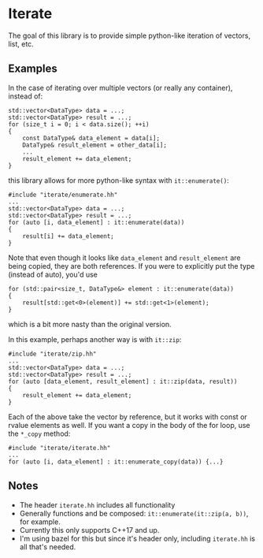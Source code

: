 # Iterate

The goal of this library is to provide simple python-like iteration of vectors, list, etc.

## Examples
In the case of iterating over multiple vectors (or really any container), instead of:
```
std::vector<DataType> data = ...;
std::vector<DataType> result = ...;
for (size_t i = 0; i < data.size(); ++i)
{
    const DataType& data_element = data[i];
    DataType& result_element = other_data[i];
    ...
    result_element += data_element;
}
```
this library allows for more python-like syntax with `it::enumerate()`:
```
#include "iterate/enumerate.hh"
...
std::vector<DataType> data = ...;
std::vector<DataType> result = ...;
for (auto [i, data_element] : it::enumerate(data))
{
    result[i] += data_element;
}
```
Note that even though it looks like `data_element` and `result_element` are being copied, they are both references. If you were to explicitly put the type (instead of auto), you'd use
```
for (std::pair<size_t, DataType&> element : it::enumerate(data))
{
    result[std::get<0>(element)] += std::get<1>(element);
}
```
which is a bit more nasty than the original version.

In this example, perhaps another way is with `it::zip`:
```
#include "iterate/zip.hh"
...
std::vector<DataType> data = ...;
std::vector<DataType> result = ...;
for (auto [data_element, result_element] : it::zip(data, result))
{
    result_element += data_element;
}
```
Each of the above take the vector by reference, but it works with const or rvalue elements as well. If you want a copy in the body of the for loop, use the `*_copy` method:
```
#include "iterate/iterate.hh"
...
for (auto [i, data_element] : it::enumerate_copy(data)) {...}
```

## Notes
 - The header `iterate.hh` includes all functionality
 - Generally functions and be composed: `it::enumerate(it::zip(a, b))`, for example.
 - Currently this only supports C++17 and up.
 - I'm using bazel for this but since it's header only, including `iterate.hh` is all that's needed.
